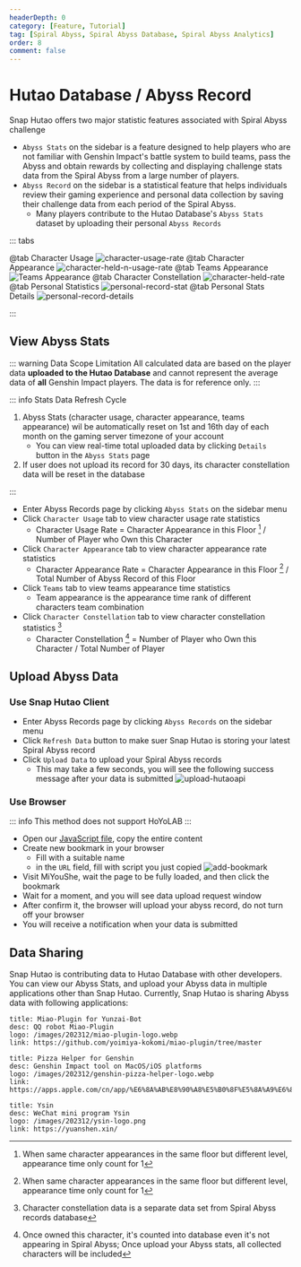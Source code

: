 ```yaml
---
headerDepth: 0
category: [Feature, Tutorial]
tag: [Spiral Abyss, Spiral Abyss Database, Spiral Abyss Analytics]
order: 8
comment: false
---
```


# Hutao Database / Abyss Record

Snap Hutao offers two major statistic features associated with Spiral Abyss challenge

- `Abyss Stats` on the sidebar is a feature designed to help players who are not familiar with Genshin Impact's
  battle system to build teams, pass the Abyss and obtain rewards by collecting and displaying challenge stats data from
  the Spiral Abyss from a large number of players.
- `Abyss Record` on the sidebar is a statistical feature that helps individuals review their gaming experience and
  personal data collection by saving their challenge data from each period of the Spiral Abyss.
  - Many players contribute to the Hutao Database's `Abyss Stats` dataset by uploading their personal `Abyss Records`

::: tabs

@tab Character Usage
![character-usage-rate](https://img.alicdn.com/imgextra/i3/1797064093/O1CN01cAHDDi1g6dyEPgDBp_!!1797064093.png_.webp)
@tab Character Appearance
![character-held-n-usage-rate](https://img.alicdn.com/imgextra/i4/1797064093/O1CN01oGusSy1g6dyD7kKoP_!!1797064093.png_.webp)
@tab Teams Appearance
![Teams Appearance](https://img.alicdn.com/imgextra/i2/1797064093/O1CN010K1SE91g6dyGYLnWB_!!1797064093.png_.webp)
@tab Character Constellation
![character-held-rate](https://img.alicdn.com/imgextra/i1/1797064093/O1CN01O2jCWZ1g6dy4fzxlw_!!1797064093.png_.webp)
@tab Personal Statistics
![personal-record-stat](https://img.alicdn.com/imgextra/i4/1797064093/O1CN01YDXi8r1g6dyGBmAt2_!!1797064093.png_.webp)
@tab Personal Stats Details
![personal-record-details](https://img.alicdn.com/imgextra/i4/1797064093/O1CN01YwoXln1g6dyEKoJ2r_!!1797064093.png_.webp)

:::

## View Abyss Stats

::: warning Data Scope Limitation
All calculated data are based on the player data **uploaded to the Hutao Database** and cannot represent the average
data of **all** Genshin Impact players. The data is for reference only.
:::

::: info Stats Data Refresh Cycle

1. Abyss Stats (character usage, character appearance, teams appearance) wil be automatically reset on 1st and 16th day
   of each month on the gaming server timezone of your account
   - You can view real-time total uploaded data by clicking `Details` button in the `Abyss Stats` page
2. If user does not upload its record for 30 days, its character constellation data will be reset in the database

:::

- Enter Abyss Records page by clicking `Abyss Stats` on the sidebar menu
- Click `Character Usage` tab to view character usage rate statistics
  - Character Usage Rate = Character Appearance in this Floor [^first] / Number of Player who Own this Character
- Click `Character Appearance` tab to view character appearance rate statistics
  - Character Appearance Rate = Character Appearance in this Floor [^first-2] / Total Number of Abyss Record of this Floor
- Click `Teams` tab to view teams appearance time statistics
  - Team appearance is the appearance time rank of different characters team combination
- Click `Character Constellation` tab to view character constellation statistics [^second]
  - Character Constellation [^third] = Number of Player who Own this Character / Total Number of Player

## Upload Abyss Data

### Use Snap Hutao Client

- Enter Abyss Records page by clicking `Abyss Records` on the sidebar menu
- Click `Refresh Data` button to make suer Snap Hutao is storing your latest Spiral Abyss record
- Click `Upload Data` to upload your Spiral Abyss records
  - This may take a few seconds, you will see the following success message after your data is submitted
    ![upload-hutaoapi](https://img.alicdn.com/imgextra/i3/1797064093/O1CN01Zt7yQp1g6duBDALeX_!!1797064093.png)

### Use Browser

::: info
This method does not support HoYoLAB
:::

- Open our [JavaScript file](/upload-abyss-data.js), copy the entire content
- Create new bookmark in your browser
  - Fill with a suitable name
  - in the `URL` field, fill with script you just copied
    ![add-bookmark](https://img.alicdn.com/imgextra/i3/1797064093/O1CN01p0KOqU1g6dvfDQO6e_!!1797064093.png)
- Visit MiYouShe, wait the page to be fully loaded, and then click the bookmark
- Wait for a moment, and you will see data upload request window
- After confirm it, the browser will upload your abyss record, do not turn off your browser
- You will receive a notification when your data is submitted

## Data Sharing

Snap Hutao is contributing data to Hutao Database with other developers. You can view our Abyss Stats, and upload your
Abyss data in multiple applications other than Snap Hutao.
Currently, Snap Hutao is sharing Abyss data with following applications:

<div class="vp-card-container">

```component VPCard
title: Miao-Plugin for Yunzai-Bot
desc: QQ robot Miao-Plugin
logo: /images/202312/miao-plugin-logo.webp
link: https://github.com/yoimiya-kokomi/miao-plugin/tree/master
```

```component VPCard
title: Pizza Helper for Genshin
desc: Genshin Impact tool on MacOS/iOS platforms
logo: /images/202312/genshin-pizza-helper-logo.webp
link: https://apps.apple.com/cn/app/%E6%8A%AB%E8%90%A8%E5%B0%8F%E5%8A%A9%E6%89%8B/id1635319193
```

```component VPCard
title: Ysin
desc: WeChat mini program Ysin
logo: /images/202312/ysin-logo.png
link: https://yuanshen.xin/
```

</div>

[^first]: When same character appearances in the same floor but different level, appearance time only count for 1
[^first-2]: When same character appearances in the same floor but different level, appearance time only count for 1
[^second]: Character constellation data is a separate data set from Spiral Abyss records database
[^third]:
    Once owned this character, it's counted into database even it's not appearing in Spiral Abyss; Once upload your
    Abyss stats, all collected characters will be included
